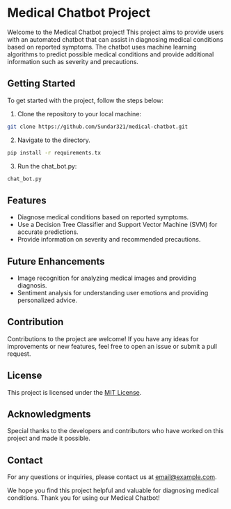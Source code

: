 
# Medical Chatbot Project

Welcome to the Medical Chatbot project! This project aims to provide users with an automated chatbot that can assist in diagnosing medical conditions based on reported symptoms. The chatbot uses machine learning algorithms to predict possible medical conditions and provide additional information such as severity and precautions.

## Getting Started

To get started with the project, follow the steps below:

1. Clone the repository to your local machine:
```bash
git clone https://github.com/Sundar321/medical-chatbot.git
```

2. Navigate to the directory.
```bash
pip install -r requirements.tx

```

3. Run the chat_bot.py:

 ```bash
chat_bot.py
```

## Features

- Diagnose medical conditions based on reported symptoms.
- Use a Decision Tree Classifier and Support Vector Machine (SVM) for accurate predictions.
- Provide information on severity and recommended precautions.

## Future Enhancements

- Image recognition for analyzing medical images and providing diagnosis.
- Sentiment analysis for understanding user emotions and providing personalized advice.

## Contribution

Contributions to the project are welcome! If you have any ideas for improvements or new features, feel free to open an issue or submit a pull request.

## License

This project is licensed under the [MIT License](LICENSE).

## Acknowledgments

Special thanks to the developers and contributors who have worked on this project and made it possible.

## Contact

For any questions or inquiries, please contact us at [email@example.com](mailto:email@example.com).

We hope you find this project helpful and valuable for diagnosing medical conditions. Thank you for using our Medical Chatbot!

